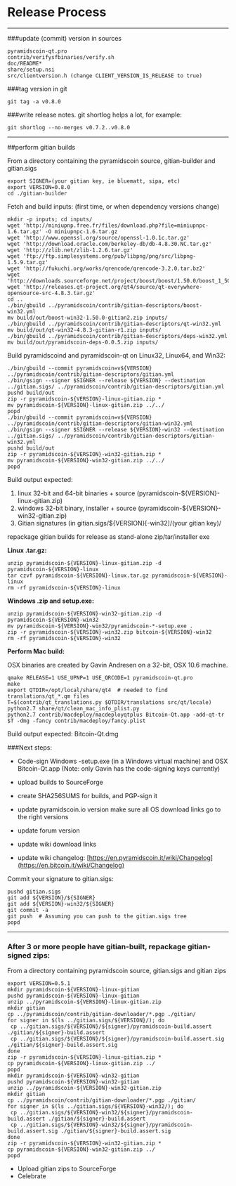Release Process
====================

* * *

###update (commit) version in sources


	pyramidscoin-qt.pro
	contrib/verifysfbinaries/verify.sh
	doc/README*
	share/setup.nsi
	src/clientversion.h (change CLIENT_VERSION_IS_RELEASE to true)

###tag version in git

	git tag -a v0.8.0

###write release notes. git shortlog helps a lot, for example:

	git shortlog --no-merges v0.7.2..v0.8.0

* * *

##perform gitian builds

 From a directory containing the pyramidscoin source, gitian-builder and gitian.sigs
  
	export SIGNER=(your gitian key, ie bluematt, sipa, etc)
	export VERSION=0.8.0
	cd ./gitian-builder

 Fetch and build inputs: (first time, or when dependency versions change)

	mkdir -p inputs; cd inputs/
	wget 'http://miniupnp.free.fr/files/download.php?file=miniupnpc-1.6.tar.gz' -O miniupnpc-1.6.tar.gz
	wget 'http://www.openssl.org/source/openssl-1.0.1c.tar.gz'
	wget 'http://download.oracle.com/berkeley-db/db-4.8.30.NC.tar.gz'
	wget 'http://zlib.net/zlib-1.2.6.tar.gz'
	wget 'ftp://ftp.simplesystems.org/pub/libpng/png/src/libpng-1.5.9.tar.gz'
	wget 'http://fukuchi.org/works/qrencode/qrencode-3.2.0.tar.bz2'
	wget 'http://downloads.sourceforge.net/project/boost/boost/1.50.0/boost_1_50_0.tar.bz2'
	wget 'http://releases.qt-project.org/qt4/source/qt-everywhere-opensource-src-4.8.3.tar.gz'
	cd ..
	./bin/gbuild ../pyramidscoin/contrib/gitian-descriptors/boost-win32.yml
	mv build/out/boost-win32-1.50.0-gitian2.zip inputs/
	./bin/gbuild ../pyramidscoin/contrib/gitian-descriptors/qt-win32.yml
	mv build/out/qt-win32-4.8.3-gitian-r1.zip inputs/
	./bin/gbuild ../pyramidscoin/contrib/gitian-descriptors/deps-win32.yml
	mv build/out/pyramidscoin-deps-0.0.5.zip inputs/

 Build pyramidscoind and pyramidscoin-qt on Linux32, Linux64, and Win32:
  
	./bin/gbuild --commit pyramidscoin=v${VERSION} ../pyramidscoin/contrib/gitian-descriptors/gitian.yml
	./bin/gsign --signer $SIGNER --release ${VERSION} --destination ../gitian.sigs/ ../pyramidscoin/contrib/gitian-descriptors/gitian.yml
	pushd build/out
	zip -r pyramidscoin-${VERSION}-linux-gitian.zip *
	mv pyramidscoin-${VERSION}-linux-gitian.zip ../../
	popd
	./bin/gbuild --commit pyramidscoin=v${VERSION} ../pyramidscoin/contrib/gitian-descriptors/gitian-win32.yml
	./bin/gsign --signer $SIGNER --release ${VERSION}-win32 --destination ../gitian.sigs/ ../pyramidscoin/contrib/gitian-descriptors/gitian-win32.yml
	pushd build/out
	zip -r pyramidscoin-${VERSION}-win32-gitian.zip *
	mv pyramidscoin-${VERSION}-win32-gitian.zip ../../
	popd

  Build output expected:

  1. linux 32-bit and 64-bit binaries + source (pyramidscoin-${VERSION}-linux-gitian.zip)
  2. windows 32-bit binary, installer + source (pyramidscoin-${VERSION}-win32-gitian.zip)
  3. Gitian signatures (in gitian.sigs/${VERSION}[-win32]/(your gitian key)/

repackage gitian builds for release as stand-alone zip/tar/installer exe

**Linux .tar.gz:**

	unzip pyramidscoin-${VERSION}-linux-gitian.zip -d pyramidscoin-${VERSION}-linux
	tar czvf pyramidscoin-${VERSION}-linux.tar.gz pyramidscoin-${VERSION}-linux
	rm -rf pyramidscoin-${VERSION}-linux

**Windows .zip and setup.exe:**

	unzip pyramidscoin-${VERSION}-win32-gitian.zip -d pyramidscoin-${VERSION}-win32
	mv pyramidscoin-${VERSION}-win32/pyramidscoin-*-setup.exe .
	zip -r pyramidscoin-${VERSION}-win32.zip bitcoin-${VERSION}-win32
	rm -rf pyramidscoin-${VERSION}-win32

**Perform Mac build:**

  OSX binaries are created by Gavin Andresen on a 32-bit, OSX 10.6 machine.

	qmake RELEASE=1 USE_UPNP=1 USE_QRCODE=1 pyramidscoin-qt.pro
	make
	export QTDIR=/opt/local/share/qt4  # needed to find translations/qt_*.qm files
	T=$(contrib/qt_translations.py $QTDIR/translations src/qt/locale)
	python2.7 share/qt/clean_mac_info_plist.py
	python2.7 contrib/macdeploy/macdeployqtplus Bitcoin-Qt.app -add-qt-tr $T -dmg -fancy contrib/macdeploy/fancy.plist

 Build output expected: Bitcoin-Qt.dmg

###Next steps:

* Code-sign Windows -setup.exe (in a Windows virtual machine) and
  OSX Bitcoin-Qt.app (Note: only Gavin has the code-signing keys currently)

* upload builds to SourceForge

* create SHA256SUMS for builds, and PGP-sign it

* update pyramidscoin.io version
  make sure all OS download links go to the right versions

* update forum version

* update wiki download links

* update wiki changelog: [https://en.pyramidscoin.it/wiki/Changelog](https://en.bitcoin.it/wiki/Changelog)

Commit your signature to gitian.sigs:

	pushd gitian.sigs
	git add ${VERSION}/${SIGNER}
	git add ${VERSION}-win32/${SIGNER}
	git commit -a
	git push  # Assuming you can push to the gitian.sigs tree
	popd

-------------------------------------------------------------------------

### After 3 or more people have gitian-built, repackage gitian-signed zips:

From a directory containing pyramidscoin source, gitian.sigs and gitian zips

	export VERSION=0.5.1
	mkdir pyramidscoin-${VERSION}-linux-gitian
	pushd pyramidscoin-${VERSION}-linux-gitian
	unzip ../pyramidscoin-${VERSION}-linux-gitian.zip
	mkdir gitian
	cp ../pyramidscoin/contrib/gitian-downloader/*.pgp ./gitian/
	for signer in $(ls ../gitian.sigs/${VERSION}/); do
	 cp ../gitian.sigs/${VERSION}/${signer}/pyramidscoin-build.assert ./gitian/${signer}-build.assert
	 cp ../gitian.sigs/${VERSION}/${signer}/pyramidscoin-build.assert.sig ./gitian/${signer}-build.assert.sig
	done
	zip -r pyramidscoin-${VERSION}-linux-gitian.zip *
	cp pyramidscoin-${VERSION}-linux-gitian.zip ../
	popd
	mkdir pyramidscoin-${VERSION}-win32-gitian
	pushd pyramidscoin-${VERSION}-win32-gitian
	unzip ../pyramidscoin-${VERSION}-win32-gitian.zip
	mkdir gitian
	cp ../pyramidscoin/contrib/gitian-downloader/*.pgp ./gitian/
	for signer in $(ls ../gitian.sigs/${VERSION}-win32/); do
	 cp ../gitian.sigs/${VERSION}-win32/${signer}/pyramidscoin-build.assert ./gitian/${signer}-build.assert
	 cp ../gitian.sigs/${VERSION}-win32/${signer}/pyramidscoin-build.assert.sig ./gitian/${signer}-build.assert.sig
	done
	zip -r pyramidscoin-${VERSION}-win32-gitian.zip *
	cp pyramidscoin-${VERSION}-win32-gitian.zip ../
	popd

- Upload gitian zips to SourceForge
- Celebrate 
